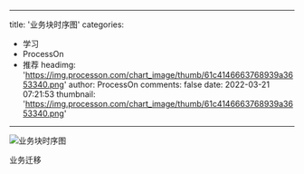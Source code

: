 
---
title: '业务块时序图'
categories: 
 - 学习
 - ProcessOn
 - 推荐
headimg: 'https://img.processon.com/chart_image/thumb/61c4146663768939a3653340.png'
author: ProcessOn
comments: false
date: 2022-03-21 07:21:53
thumbnail: 'https://img.processon.com/chart_image/thumb/61c4146663768939a3653340.png'
---

<div>   
<img class="thumb" alt="业务块时序图" src="https://img.processon.com/chart_image/thumb/61c4146663768939a3653340.png" referrerpolicy="no-referrer">
<p>业务迁移</p>  
</div>
            